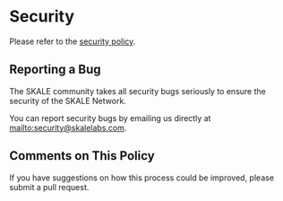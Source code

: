 # Security

Please refer to the [security policy](https://skale.network/security).

## Reporting a Bug

The SKALE community takes all security bugs seriously to ensure the security of the SKALE Network.

You can report security bugs by emailing us directly at <mailto:security@skalelabs.com>.

## Comments on This Policy

If you have suggestions on how this process could be improved, please submit a pull request.

